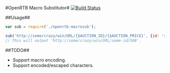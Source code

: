 #OpenRTB Macro Substitutor#
[![Build Status](https://api.travis-ci.org/Vungle/openrtb-macrosub.svg?branch=master)](https://travis-ci.org/Vungle/openrtb-macrosub)

##Usage##
```js
var sub = require('./openrtb-macrosub');

sub('http://some/crazy/win/URL/{$AUCTION_ID}/{$AUCTION_PRICE}', {id: 'some-id', price: 500});
// This will output 'http://some/crazy/win/URL/some-id/500'.

```

##TODO##
* Support macro encoding.
* Support encoded/escaped characters.